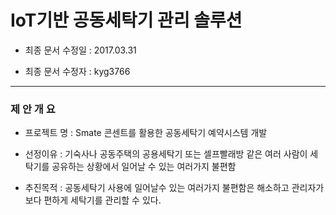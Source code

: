 # IoT기반 공동세탁기 관리 솔루션
+ 최종 문서 수정일 : 2017.03.31

+ 최종 문서 수정자 : kyg3766

---

### 제 안 개 요
+ 프로젝트 명 : Smate 콘센트를 활용한 공동세탁기 예약시스템 개발

+ 선정이유 : 기숙사나 공동주택의 공용세탁기 또는 셀프빨래방 같은 여러 사람이 세탁기를 공유하는 상황에서 일어날 수 있는 여러가지 불편함

+ 추진목적 : 공동세탁기 사용에 일어날수 있는 여러가지 불편함은 해소하고 관리자가 보다 편하게 세탁기를 관리할 수 있다.
